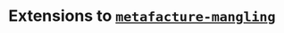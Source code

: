 # Extensions to [`metafacture-mangling`](https://github.com/metafacture/metafacture-core/tree/master/metafacture-mangling)